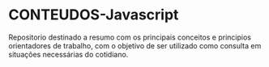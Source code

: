 # CONTEUDOS-Javascript
Repositorio destinado a resumo com os principais conceitos e principios orientadores de trabalho, com o objetivo de ser utilizado como consulta em situações necessárias do cotidiano.
